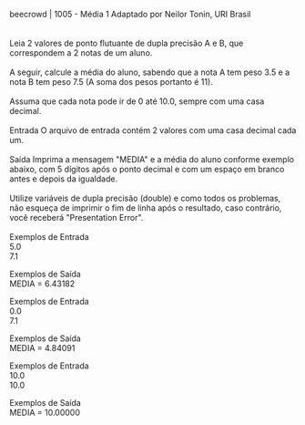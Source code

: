 beecrowd | 1005 - Média 1
Adaptado por Neilor Tonin, URI  Brasil
<br/>
<br/>
<br/>
Leia 2 valores de ponto flutuante de dupla precisão A e B, que correspondem a 2 notas de um aluno. <br/>
<br/>
A seguir, calcule a média do aluno, sabendo que a nota A tem peso 3.5 e a nota B tem peso 7.5 (A soma dos pesos portanto é 11). <br/>
<br/>
Assuma que cada nota pode ir de 0 até 10.0, sempre com uma casa decimal.<br/>
<br/>
Entrada
O arquivo de entrada contém 2 valores com uma casa decimal cada um.
<br/>
<br/>
Saída
Imprima a mensagem "MEDIA" e a média do aluno conforme exemplo abaixo, com 5 dígitos após o ponto decimal e com um espaço em branco antes e depois da igualdade. <br/>
<br/>
Utilize variáveis de dupla precisão (double) e como todos os problemas, não esqueça de imprimir o fim de linha após o resultado, caso contrário, você receberá "Presentation Error".
<br/>
<br/>
Exemplos de Entrada	<br/>
5.0 <br/>
7.1 <br/>

Exemplos de Saída <br/>
MEDIA = 6.43182 <br/>

Exemplos de Entrada <br/>
0.0 <br/>
7.1 <br/>

Exemplos de Saída <br/>
MEDIA = 4.84091 <br/>

Exemplos de Entrada <br/>
10.0 <br/>
10.0 <br/>

Exemplos de Saída <br/>
MEDIA = 10.00000 <br/>
